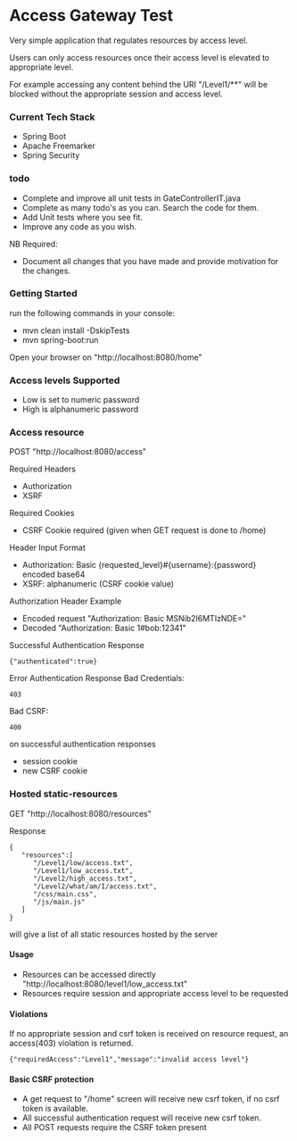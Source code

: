 # Access Gateway Test

Very simple application that regulates resources by access level.

Users can only access resources once their access level is elevated to appropriate level.

For example accessing any content behind the URI "/Level1/**" will be blocked without the appropriate session and access level. 

### Current Tech Stack

* Spring Boot
* Apache Freemarker
* Spring Security

### todo
* Complete and improve all unit tests in GateControllerIT.java
* Complete as many todo's as you can. Search the code for them.
* Add Unit tests where you see fit.
* Improve any code as you wish.

NB Required:
* Document all changes that you have made and provide motivation for the changes.

### Getting Started
run the following commands in your console:
* mvn clean install -DskipTests
* mvn spring-boot:run

Open your browser on "http://localhost:8080/home"

### Access levels Supported

* Low is set to numeric password
* High is alphanumeric password

### Access resource

POST "http://localhost:8080/access"

Required Headers
* Authorization
* XSRF

Required Cookies
* CSRF Cookie required (given when GET request is done to /home)

Header Input Format
* Authorization: Basic {requested_level}#{username}:{password} encoded base64
* XSRF: alphanumeric (CSRF cookie value)

Authorization Header Example

* Encoded request "Authorization: Basic MSNib2I6MTIzNDE="
* Decoded "Authorization: Basic 1#bob:12341"

Successful Authentication Response

```
{"authenticated":true}
```

Error Authentication Response
Bad Credentials:
```
403
```
Bad CSRF:
```
400
```


on successful authentication responses

* session cookie
* new CSRF cookie

### Hosted static-resources

GET "http://localhost:8080/resources"

Response

```
{ 
   "resources":[ 
      "/Level1/low/access.txt",
      "/Level1/low_access.txt",
      "/Level2/high_access.txt",
      "/Level2/what/am/I/access.txt",
      "/css/main.css",
      "/js/main.js"
   ]
}
```

will give a list of all static resources hosted by the server

#### Usage

* Resources can be accessed directly "http://localhost:8080/level1/low_access.txt"
* Resources require session and appropriate access level to be requested

#### Violations

If no appropriate session and csrf token is received on resource request, an access(403) violation is
returned.

```
{"requiredAccess":"Level1","message":"invalid access level"}
```

#### Basic CSRF protection

* A get request to "/home" screen will receive new csrf token, if no csrf token is available.
* All successful authentication request will receive new csrf token.
* All POST requests require the CSRF token present

